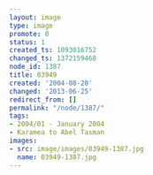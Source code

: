 ```yaml
---
layout: image
type: image
promote: 0
status: 1
created_ts: 1093016752
changed_ts: 1372159468
node_id: 1387
title: 03949
created: '2004-08-20'
changed: '2013-06-25'
redirect_from: []
permalink: "/node/1387/"
tags:
- 2004/01 - January 2004
- Karamea to Abel Tasman
images:
- src: image/images/03949-1387.jpg
  name: 03949-1387.jpg
---
```


